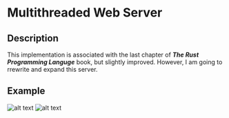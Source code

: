 # Multithreaded Web Server

## Description
This implementation is associated with the last chapter of ***The Rust Programming Languge*** book, but slightly improved. However, I am going to rrewrite and expand this server.

## Example
![alt text](image.png)  ![alt text](image-1.png)